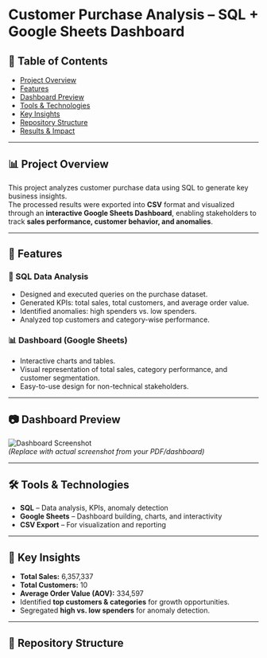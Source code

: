 # Customer Purchase Analysis – SQL + Google Sheets Dashboard  

## 📑 Table of Contents  
- [Project Overview](#-project-overview)  
- [Features](#-features)  
- [Dashboard Preview](#-dashboard-preview)  
- [Tools & Technologies](#-tools--technologies)  
- [Key Insights](#-key-insights)  
- [Repository Structure](#-repository-structure)  
- [Results & Impact](#-results--impact)  

---

## 📊 Project Overview  
This project analyzes customer purchase data using SQL to generate key business insights.  
The processed results were exported into **CSV** format and visualized through an **interactive Google Sheets Dashboard**, enabling stakeholders to track **sales performance, customer behavior, and anomalies**.  

---

## 🚀 Features  

### 🔎 SQL Data Analysis  
- Designed and executed queries on the purchase dataset.  
- Generated KPIs: total sales, total customers, and average order value.  
- Identified anomalies: high spenders vs. low spenders.  
- Analyzed top customers and category-wise performance.  

### 📊 Dashboard (Google Sheets)  
- Interactive charts and tables.  
- Visual representation of total sales, category performance, and customer segmentation.  
- Easy-to-use design for non-technical stakeholders.  

---

## 📷 Dashboard Preview  
![Dashboard Screenshot](screenshots/dashboard.png)  
*(Replace with actual screenshot from your PDF/dashboard)*  

---

## 🛠 Tools & Technologies  
- **SQL** – Data analysis, KPIs, anomaly detection  
- **Google Sheets** – Dashboard building, charts, and interactivity  
- **CSV Export** – For visualization and reporting  

---

## 📑 Key Insights  
- **Total Sales:** 6,357,337  
- **Total Customers:** 10  
- **Average Order Value (AOV):** 334,597  
- Identified **top customers & categories** for growth opportunities.  
- Segregated **high vs. low spenders** for anomaly detection.  

---

## 📂 Repository Structure  
